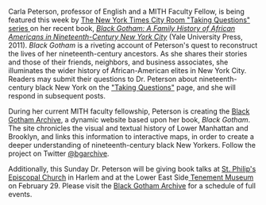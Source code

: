 Carla Peterson, professor of English and a MITH Faculty Fellow, is being featured this week by [The New York Times City Room "Taking Questions" series ](http://cityroom.blogs.nytimes.com/2012/02/13/taking-questions-carla-l-peterson/)on her recent book, [_Black Gotham: A Family History of African Americans in Nineteenth-Century New York City_](http://yalepress.yale.edu/book.asp?isbn=9780300162554) (Yale University Press, 2011). _Black Gotham_ is a riveting account of Peterson's quest to reconstruct the lives of her nineteenth-century ancestors. As she shares their stories and those of their friends, neighbors, and business associates, she illuminates the wider history of African-American elites in New York City. Readers may submit their questions to Dr. Peterson about nineteenth-century black New York on the ["Taking Questions"](http://cityroom.blogs.nytimes.com/2012/02/13/taking-questions-carla-l-peterson/#postComment) page, and she will respond in subsequent posts.

During her current MITH faculty fellowship, Peterson is creating the [Black Gotham Archive](http://www.blackgothamarchive.org/), a dynamic website based upon her book, _Black Gotham_. The site chronicles the visual and textual history of Lower Manhattan and Brooklyn, and links this information to interactive maps, in order to create a deeper understanding of nineteenth-century black New Yorkers. Follow the project on Twitter [@bgarchive](https://twitter.com/bgarchive).

Additionally, this Sunday Dr. Peterson will be giving book talks at [St. Philip's Episcopal Church](http://www.stphilipsharlem.org/) in Harlem and at the Lower East Side[ Tenement Museum](http://www.tenement.org/vizcenter_events.php) on February 29. Please visit the [Black Gotham Archive](http://www.blackgothamarchive.org/) for a schedule of full events.
